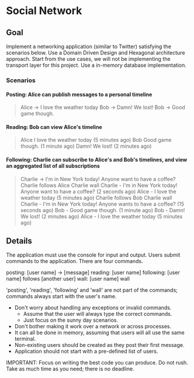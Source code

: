 # Social Network

## Goal

Implement a networking application (similar to Twitter) satisfying the scenarios below.
Use a Domain Driven Design and Hexagonal architecture approach.
Start from the use cases, we will not be implementing the transport layer for this project.
Use a in-memory database implementation.

### Scenarios

#### Posting: Alice can publish messages to a personal timeline

> Alice -> I love the weather today
> Bob -> Damn! We lost!
> Bob -> Good game though.

#### Reading: Bob can view Alice's timeline

> Alice
> I love the weather today (5 minutes ago)
> Bob
> Good game though. (1 minute ago)
> Damn! We lost! (2 minutes ago)

#### Following: Charlie can subscribe to Alice's and Bob's timelines, and view an aggregated list of all subscriptions

> Charlie -> I'm in New York today! Anyone want to have a coffee?
> Charlie follows Alice
> Charlie wall
> Charlie - I'm in New York today! Anyone want to have a coffee? (2 seconds ago)
> Alice - I love the weather today (5 minutes ago)
> Charlie follows Bob
> Charlie wall
> Charlie - I'm in New York today! Anyone wants to have a coffee? (15 seconds ago)
> Bob - Good game though. (1 minute ago)
> Bob - Damn! We lost! (2 minutes ago)
> Alice - I love the weather today (5 minutes ago)

## Details

The application must use the console for input and output.
Users submit commands to the application.
There are four commands.

posting: [user name] -> [message]
reading: [user name]
following: [user name] follows [another user]
wall: [user name] wall

'posting', 'reading', 'following' and 'wall' are not part of the commands; commands always start with the user's name.

- Don't worry about handling any exceptions or invalid commands.
  - Assume that the user will always type the correct commands.
  - Just focus on the sunny day scenarios.
- Don't bother making it work over a network or across processes.
- It can all be done in memory, assuming that users will all use the same terminal.
- Non-existing users should be created as they post their first message.
- Application should not start with a pre-defined list of users.

IMPORTANT: Focus on writing the best code you can produce. Do not rush. Take as much time as you need; there is no deadline.
